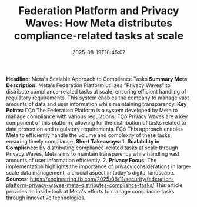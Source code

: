 ﻿---
title: "Federation Platform and Privacy Waves: How Meta distributes compliance-related tasks at scale"
date: "2025-08-19T18:45:07"
category: "Markets"
summary: ""
slug: "federation platform and privacy waves how meta distributes c"
source_urls:
  - "https://engineering.fb.com/2025/08/11/security/federation-platform-privacy-waves-meta-distributes-compliance-tasks/"
seo:
  title: "Federation Platform and Privacy Waves: How Meta distributes compliance-related tasks at scale | Hash n Hedge"
  description: ""
  keywords: ["news", "markets", "brief"]
---
**Headline:** Meta's Scalable Approach to Compliance Tasks  **Summary Meta Description:** Meta's Federation Platform utilizes "Privacy Waves" to distribute compliance-related tasks at scale, ensuring efficient handling of regulatory requirements. This system enables the company to manage vast amounts of data and user information while maintaining transparency.  **Key Points:**  ΓÇó The Federation Platform is a system developed by Meta to manage compliance with various regulations. ΓÇó Privacy Waves are a key component of this platform, allowing for the distribution of tasks related to data protection and regulatory requirements. ΓÇó This approach enables Meta to efficiently handle the volume and complexity of these tasks, ensuring timely compliance.  **Short Takeaways:**  1. **Scalability in Compliance:** By distributing compliance-related tasks at scale through Privacy Waves, Meta aims to maintain transparency while handling vast amounts of user information efficiently. 2. **Privacy Focus:** The implementation highlights the importance of privacy considerations in large-scale data management, a crucial aspect in today's digital landscape.  **Sources:** https://engineering.fb.com/2025/08/11/security/federation-platform-privacy-waves-meta-distributes-compliance-tasks/ This article provides an inside look at Meta's efforts to manage compliance tasks through innovative technologies. 
